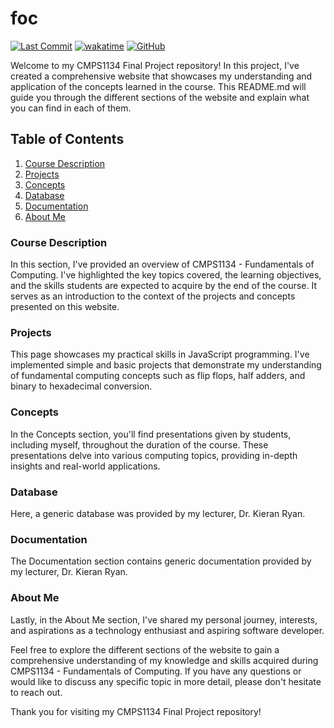 # foc

[![Last Commit](https://img.shields.io/github/last-commit/jennxsierra/foc?style=plastic&color=blue)](https://github.com/jennxsierra/foc)
[![wakatime](https://wakatime.com/badge/github/jennxsierra/foc.svg?style=plastic&color=blue)](https://wakatime.com/badge/github/jennxsierra/foc)
[![GitHub](https://img.shields.io/github/license/jennxsierra/foc?style=plastic&color=blue)](https://github.com/jennxsierra/foc/blob/main/LICENSE)

Welcome to my CMPS1134 Final Project repository! In this project, I've created a comprehensive website that showcases my understanding and application of the concepts learned in the course. This README.md will guide you through the different sections of the website and explain what you can find in each of them.

## Table of Contents
1. [Course Description](#course-description)
2. [Projects](#projects)
3. [Concepts](#concepts)
4. [Database](#database)
5. [Documentation](#documentation)
6. [About Me](#about-me)

### Course Description
In this section, I've provided an overview of CMPS1134 - Fundamentals of Computing. I've highlighted the key topics covered, the learning objectives, and the skills students are expected to acquire by the end of the course. It serves as an introduction to the context of the projects and concepts presented on this website.

### Projects
This page showcases my practical skills in JavaScript programming. I've implemented simple and basic projects that demonstrate my understanding of fundamental computing concepts such as flip flops, half adders, and binary to hexadecimal conversion.

### Concepts
In the Concepts section, you'll find presentations given by students, including myself, throughout the duration of the course. These presentations delve into various computing topics, providing in-depth insights and real-world applications. 

### Database
Here, a generic database was provided by my lecturer, Dr. Kieran Ryan.

### Documentation
The Documentation section contains generic documentation provided by my lecturer, Dr. Kieran Ryan.

### About Me
Lastly, in the About Me section, I've shared my personal journey, interests, and aspirations as a technology enthusiast and aspiring software developer.

Feel free to explore the different sections of the website to gain a comprehensive understanding of my knowledge and skills acquired during CMPS1134 - Fundamentals of Computing. If you have any questions or would like to discuss any specific topic in more detail, please don't hesitate to reach out.

Thank you for visiting my CMPS1134 Final Project repository!
